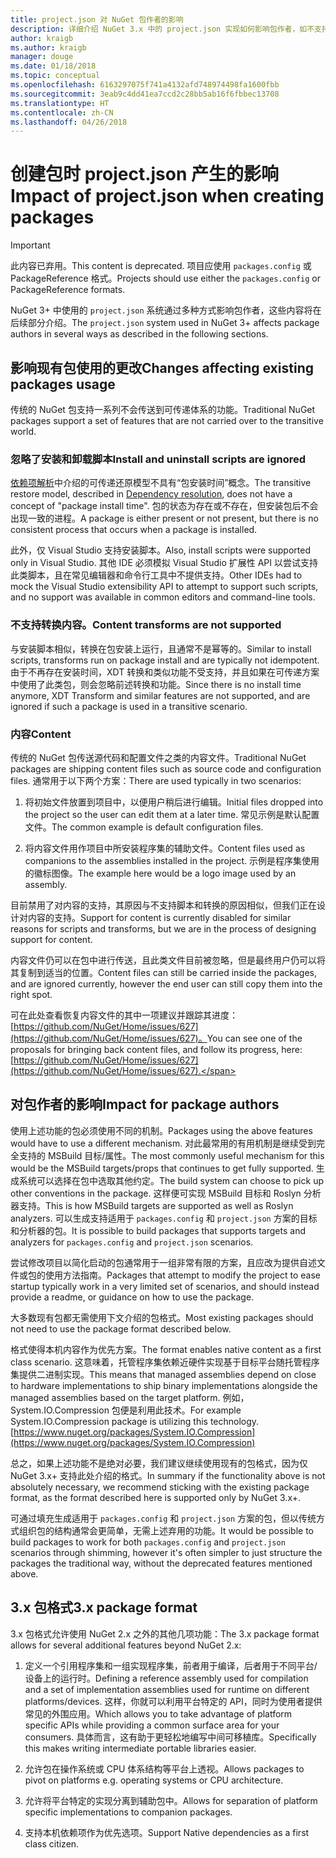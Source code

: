 ```yaml
---
title: project.json 对 NuGet 包作者的影响
description: 详细介绍 NuGet 3.x 中的 project.json 实现如何影响包作者，如不支持的功能、内容和包格式。
author: kraigb
ms.author: kraigb
manager: douge
ms.date: 01/18/2018
ms.topic: conceptual
ms.openlocfilehash: 6163297075f741a4132afd748974498fa1600fbb
ms.sourcegitcommit: 3eab9c4dd41ea7ccd2c28bb5ab16f6fbbec13708
ms.translationtype: HT
ms.contentlocale: zh-CN
ms.lasthandoff: 04/26/2018
---
```

# <a name="impact-of-projectjson-when-creating-packages"></a><span data-ttu-id="a60cf-103">创建包时 project.json 产生的影响</span><span class="sxs-lookup"><span data-stu-id="a60cf-103">Impact of project.json when creating packages</span></span>

> [!Important]
> <span data-ttu-id="a60cf-104">此内容已弃用。</span><span class="sxs-lookup"><span data-stu-id="a60cf-104">This content is deprecated.</span></span> <span data-ttu-id="a60cf-105">项目应使用 `packages.config` 或 PackageReference 格式。</span><span class="sxs-lookup"><span data-stu-id="a60cf-105">Projects should use either the `packages.config` or PackageReference formats.</span></span>

<span data-ttu-id="a60cf-106">NuGet 3+ 中使用的 `project.json` 系统通过多种方式影响包作者，这些内容将在后续部分介绍。</span><span class="sxs-lookup"><span data-stu-id="a60cf-106">The `project.json` system used in NuGet 3+ affects package authors in several ways as described in the following sections.</span></span>

## <a name="changes-affecting-existing-packages-usage"></a><span data-ttu-id="a60cf-107">影响现有包使用的更改</span><span class="sxs-lookup"><span data-stu-id="a60cf-107">Changes affecting existing packages usage</span></span>

<span data-ttu-id="a60cf-108">传统的 NuGet 包支持一系列不会传送到可传递体系的功能。</span><span class="sxs-lookup"><span data-stu-id="a60cf-108">Traditional NuGet packages support a set of features that are not carried over to the transitive world.</span></span>

### <a name="install-and-uninstall-scripts-are-ignored"></a><span data-ttu-id="a60cf-109">忽略了安装和卸载脚本</span><span class="sxs-lookup"><span data-stu-id="a60cf-109">Install and uninstall scripts are ignored</span></span>

<span data-ttu-id="a60cf-110">[依赖项解析](../consume-packages/dependency-resolution.md#dependency-resolution-with-packagereference)中介绍的可传递还原模型不具有“包安装时间”概念。</span><span class="sxs-lookup"><span data-stu-id="a60cf-110">The transitive restore model, described in [Dependency resolution](../consume-packages/dependency-resolution.md#dependency-resolution-with-packagereference), does not have a concept of "package install time".</span></span> <span data-ttu-id="a60cf-111">包的状态为存在或不存在，但安装包后不会出现一致的进程。</span><span class="sxs-lookup"><span data-stu-id="a60cf-111">A package is either present or not present, but there is no consistent process that occurs when a package is installed.</span></span>

<span data-ttu-id="a60cf-112">此外，仅 Visual Studio 支持安装脚本。</span><span class="sxs-lookup"><span data-stu-id="a60cf-112">Also, install scripts were supported only in Visual Studio.</span></span> <span data-ttu-id="a60cf-113">其他 IDE 必须模拟 Visual Studio 扩展性 API 以尝试支持此类脚本，且在常见编辑器和命令行工具中不提供支持。</span><span class="sxs-lookup"><span data-stu-id="a60cf-113">Other IDEs had to mock the Visual Studio extensibility API to attempt to support such scripts, and no support was available in common editors and command-line tools.</span></span>

### <a name="content-transforms-are-not-supported"></a><span data-ttu-id="a60cf-114">不支持转换内容。</span><span class="sxs-lookup"><span data-stu-id="a60cf-114">Content transforms are not supported</span></span>

<span data-ttu-id="a60cf-115">与安装脚本相似，转换在包安装上运行，且通常不是幂等的。</span><span class="sxs-lookup"><span data-stu-id="a60cf-115">Similar to install scripts, transforms run on package install and are typically not idempotent.</span></span> <span data-ttu-id="a60cf-116">由于不再存在安装时间，XDT 转换和类似功能不受支持，并且如果在可传递方案中使用了此类包，则会忽略前述转换和功能。</span><span class="sxs-lookup"><span data-stu-id="a60cf-116">Since there is no install time anymore, XDT Transform and similar features are not supported, and are ignored if such a package is used in a transitive scenario.</span></span>

### <a name="content"></a><span data-ttu-id="a60cf-117">内容</span><span class="sxs-lookup"><span data-stu-id="a60cf-117">Content</span></span>

<span data-ttu-id="a60cf-118">传统的 NuGet 包传送源代码和配置文件之类的内容文件。</span><span class="sxs-lookup"><span data-stu-id="a60cf-118">Traditional NuGet packages are shipping content files such as source code and configuration files.</span></span> <span data-ttu-id="a60cf-119">通常用于以下两个方案：</span><span class="sxs-lookup"><span data-stu-id="a60cf-119">There are used typically in two scenarios:</span></span>

1. <span data-ttu-id="a60cf-120">将初始文件放置到项目中，以便用户稍后进行编辑。</span><span class="sxs-lookup"><span data-stu-id="a60cf-120">Initial files dropped into the project so the user can edit them at a later time.</span></span> <span data-ttu-id="a60cf-121">常见示例是默认配置文件。</span><span class="sxs-lookup"><span data-stu-id="a60cf-121">The common example is default configuration files.</span></span>

1. <span data-ttu-id="a60cf-122">将内容文件用作项目中所安装程序集的辅助文件。</span><span class="sxs-lookup"><span data-stu-id="a60cf-122">Content files used as companions to the assemblies installed in the project.</span></span> <span data-ttu-id="a60cf-123">示例是程序集使用的徽标图像。</span><span class="sxs-lookup"><span data-stu-id="a60cf-123">The example here would be a logo image used by an assembly.</span></span>

<span data-ttu-id="a60cf-124">目前禁用了对内容的支持，其原因与不支持脚本和转换的原因相似，但我们正在设计对内容的支持。</span><span class="sxs-lookup"><span data-stu-id="a60cf-124">Support for content is currently disabled for similar reasons for scripts and transforms, but we are in the process of designing support for content.</span></span>

<span data-ttu-id="a60cf-125">内容文件仍可以在包中进行传送，且此类文件目前被忽略，但是最终用户仍可以将其复制到适当的位置。</span><span class="sxs-lookup"><span data-stu-id="a60cf-125">Content files can still be carried inside the packages, and are ignored currently, however the end user can still copy them into the right spot.</span></span>

<span data-ttu-id="a60cf-126">可在此处查看恢复内容文件的其中一项建议并跟踪其进度：[https://github.com/NuGet/Home/issues/627](https://github.com/NuGet/Home/issues/627)。</span><span class="sxs-lookup"><span data-stu-id="a60cf-126">You can see one of the proposals for bringing back content files, and follow its progress, here: [https://github.com/NuGet/Home/issues/627](https://github.com/NuGet/Home/issues/627).</span></span>

## <a name="impact-for-package-authors"></a><span data-ttu-id="a60cf-127">对包作者的影响</span><span class="sxs-lookup"><span data-stu-id="a60cf-127">Impact for package authors</span></span>

<span data-ttu-id="a60cf-128">使用上述功能的包必须使用不同的机制。</span><span class="sxs-lookup"><span data-stu-id="a60cf-128">Packages using the above features would have to use a different mechanism.</span></span> <span data-ttu-id="a60cf-129">对此最常用的有用机制是继续受到完全支持的 MSBuild 目标/属性。</span><span class="sxs-lookup"><span data-stu-id="a60cf-129">The most commonly useful mechanism for this would be the MSBuild targets/props that continues to get fully supported.</span></span> <span data-ttu-id="a60cf-130">生成系统可以选择在包中选取其他约定。</span><span class="sxs-lookup"><span data-stu-id="a60cf-130">The build system can choose to pick up other conventions in the package.</span></span> <span data-ttu-id="a60cf-131">这样便可实现 MSBuild 目标和 Roslyn 分析器支持。</span><span class="sxs-lookup"><span data-stu-id="a60cf-131">This is how MSBuild targets are supported as well as Roslyn analyzers.</span></span> <span data-ttu-id="a60cf-132">可以生成支持适用于 `packages.config` 和 `project.json` 方案的目标和分析器的包。</span><span class="sxs-lookup"><span data-stu-id="a60cf-132">It is possible to build packages that supports targets and analyzers for `packages.config` and `project.json` scenarios.</span></span>

<span data-ttu-id="a60cf-133">尝试修改项目以简化启动的包通常用于一组非常有限的方案，且应改为提供自述文件或包的使用方法指南。</span><span class="sxs-lookup"><span data-stu-id="a60cf-133">Packages that attempt to modify the project to ease startup typically work in a very limited set of scenarios, and should instead provide a readme, or guidance on how to use the package.</span></span>

<span data-ttu-id="a60cf-134">大多数现有包都无需使用下文介绍的包格式。</span><span class="sxs-lookup"><span data-stu-id="a60cf-134">Most existing packages should not need to use the package format described below.</span></span>

<span data-ttu-id="a60cf-135">格式使得本机内容作为优先方案。</span><span class="sxs-lookup"><span data-stu-id="a60cf-135">The format enables native content as a first class scenario.</span></span> <span data-ttu-id="a60cf-136">这意味着，托管程序集依赖近硬件实现基于目标平台随托管程序集提供二进制实现。</span><span class="sxs-lookup"><span data-stu-id="a60cf-136">This means that managed assemblies depend on close to hardware implementations to ship binary implementations alongside the managed assemblies based on the target platform.</span></span> <span data-ttu-id="a60cf-137">例如，System.IO.Compression 包便是利用此技术。</span><span class="sxs-lookup"><span data-stu-id="a60cf-137">For example System.IO.Compression package is utilizing this technology.</span></span> [https://www.nuget.org/packages/System.IO.Compression](https://www.nuget.org/packages/System.IO.Compression)

<span data-ttu-id="a60cf-138">总之，如果上述功能不是绝对必要，我们建议继续使用现有的包格式，因为仅 NuGet 3.x+ 支持此处介绍的格式。</span><span class="sxs-lookup"><span data-stu-id="a60cf-138">In summary if the functionality above is not absolutely necessary, we recommend sticking with the existing package format, as the format described here is supported only by NuGet 3.x+.</span></span>

<span data-ttu-id="a60cf-139">可通过填充生成适用于 `packages.config` 和 `project.json` 方案的包，但以传统方式组织包的结构通常会更简单，无需上述弃用的功能。</span><span class="sxs-lookup"><span data-stu-id="a60cf-139">It would be possible to build packages to work for both `packages.config` and `project.json` scenarios through shimming, however it's often simpler to just structure the packages the traditional way, without the deprecated features mentioned above.</span></span>

## <a name="3x-package-format"></a><span data-ttu-id="a60cf-140">3.x 包格式</span><span class="sxs-lookup"><span data-stu-id="a60cf-140">3.x package format</span></span>

<span data-ttu-id="a60cf-141">3.x 包格式允许使用 NuGet 2.x 之外的其他几项功能：</span><span class="sxs-lookup"><span data-stu-id="a60cf-141">The 3.x package format allows for several additional features beyond NuGet 2.x:</span></span>

1. <span data-ttu-id="a60cf-142">定义一个引用程序集和一组实现程序集，前者用于编译，后者用于不同平台/设备上的运行时。</span><span class="sxs-lookup"><span data-stu-id="a60cf-142">Defining a reference assembly used for compilation and a set of implementation assemblies used for runtime on different platforms/devices.</span></span> <span data-ttu-id="a60cf-143">这样，你就可以利用平台特定的 API，同时为使用者提供常见的外围应用。</span><span class="sxs-lookup"><span data-stu-id="a60cf-143">Which allows you to take advantage of platform specific APIs while providing a common surface area for your consumers.</span></span> <span data-ttu-id="a60cf-144">具体而言，这有助于更轻松地编写中间可移植库。</span><span class="sxs-lookup"><span data-stu-id="a60cf-144">Specifically this makes writing intermediate portable libraries easier.</span></span>

1. <span data-ttu-id="a60cf-145">允许包在操作系统或 CPU 体系结构等平台上透视。</span><span class="sxs-lookup"><span data-stu-id="a60cf-145">Allows packages to pivot on platforms e.g. operating systems or CPU architecture.</span></span>

1. <span data-ttu-id="a60cf-146">允许将平台特定的实现分离到辅助包中。</span><span class="sxs-lookup"><span data-stu-id="a60cf-146">Allows for separation of platform specific implementations to companion packages.</span></span>

1. <span data-ttu-id="a60cf-147">支持本机依赖项作为优先选项。</span><span class="sxs-lookup"><span data-stu-id="a60cf-147">Support Native dependencies as a first class citizen.</span></span>
